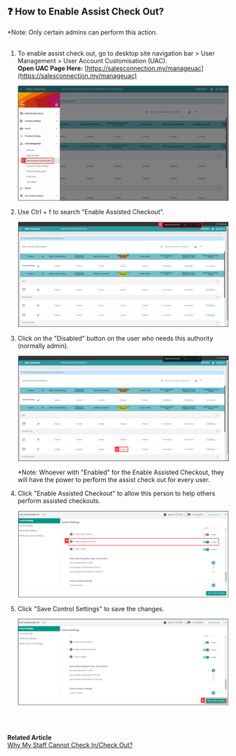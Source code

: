 ## ❓ How to Enable Assist Check Out?

*Note: Only certain admins can perform this action.<br><br>

  1. To enable assist check out, go to desktop site navigation bar > User Management > User Account Customisation (UAC).<br>
     **Open UAC Page Here:** [https://salesconnection.my/manageuac](https://salesconnection.my/manageuac)<br>

     <p align="center">
       <img src="img/User_Account_Customisation.png" alt="User Account Customisation">
     </p>
  
  2. Use Ctrl + f to search "Enable Assisted Checkout".<br>
  
     <p align="center">
       <img src="img/Enable_Assisted_Checkout_in_UAC.png" alt="Enable Assisted Checkout in UAC">
     </p>
     
  3. Click on the "Disabled" button on the user who needs this authority (normally admin).<br>

     <p align="center">
       <img src="img/Click_Disabled_for_Assisted_Checkout.png" alt="Click the Enable Assisted Checkout">
     </p>
  
     *Note: Whoever with "Enabled" for the Enable Assisted Checkout, they will have the power to perform the assist check out for every user.<br>

  4. Click "Enable Assisted Checkout" to allow this person to help others perform assisted checkouts.<br>

     <p align="center">
       <img src="img/Click_Enable_for_Assisted_Checkout.png" alt="Click the Enable Assisted Checkout">
     </p>

  5. Click "Save Control Settings" to save the changes.<br>

     <p align="center">
        <img src="img/Save_Control_Settings.png" alt="Save Control Settings">
     </p>
  <br><br>

  **Related Article**<br>
[Why My Staff Cannot Check In/Check Out?](Assist_Check_Out.md)
